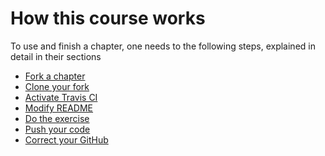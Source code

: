 # How this course works

To use and finish a chapter, one needs to the following steps,
explained in detail in their sections

 * [Fork a chapter](fork_a_chapter.md)
 * [Clone your fork](clone_your_fork.md)
 * [Activate Travis CI](activate_travis.md)
 * [Modify README](modify_readme.md)
 * [Do the exercise](do_the_exercise.md)
 * [Push your code](push_your_code.md)
 * [Correct your GitHub](correct_your_github.md)
